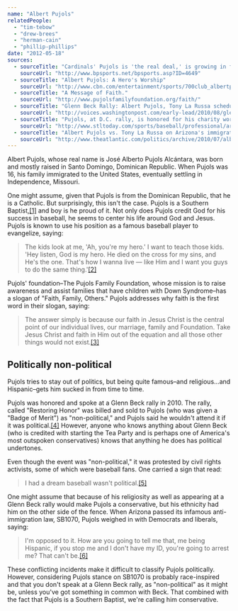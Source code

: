 ```yaml
---
name: "Albert Pujols"
relatedPeople:
  - "tim-tebow"
  - "drew-brees"
  - "herman-cain"
  - "phillip-phillips"
date: "2012-05-18"
sources:
  - sourceTitle: "Cardinals' Pujols is 'the real deal,' is growing in faith, his pastor says"
    sourceUrl: "http://www.bpsports.net/bpsports.asp?ID=4649"
  - sourceTitle: "Albert Pujols: A Hero's Worship"
    sourceUrl: "http://www.cbn.com/entertainment/sports/700club_albertpujols080206.aspx"
  - sourceTitle: "A Message of Faith."
    sourceUrl: "http://www.pujolsfamilyfoundation.org/faith/"
  - sourceTitle: "Glenn Beck Rally: Albert Pujols, Tony La Russa scheduled to appear."
    sourceUrl: "http://voices.washingtonpost.com/early-lead/2010/08/glenn_beck_rally_albert_pujols.html"
  - sourceTitle: "Pujols, at D.C. rally, is honored for his charity work"
    sourceUrl: "http://www.stltoday.com/sports/baseball/professional/article_75ec5a21-1978-5ba0-a71b-d99c6109ad8e.html"
  - sourceTitle: "Albert Pujols vs. Tony La Russa on Arizona's immigration law."
    sourceUrl: "http://www.theatlantic.com/politics/archive/2010/07/albert-pujols-vs-tony-la-russa-on-arizonas-immigration-law/59658/"
---
```


Albert Pujols, whose real name is José Alberto Pujols Alcántara, was born and mostly raised in Santo Domingo, Dominican Republic. When Pujols was 16, his family immigrated to the United States, eventually settling in Independence, Missouri.

One might assume, given that Pujols is from the Dominican Republic, that he is a Catholic. But surprisingly, this isn't the case. Pujols is a Southern Baptist,<a class="source-citation" href="http://www.bpsports.net/bpsports.asp?ID=4649" title="Cardinals&apos; Pujols is &apos;the real deal,&apos; is growing in faith, his pastor says">[1]</a> and boy is he proud of it. Not only does Pujols credit God for his success in baseball, he seems to center his life around God and Jesus. Pujols is known to use his position as a famous baseball player to evangelize, saying:

>The kids look at me, 'Ah, you're my hero.' I want to teach those kids. 'Hey listen, God is my hero. He died on the cross for my sins, and He's the one. That's how I wanna live — like Him and I want you guys to do the same thing.'<a class="source-citation" href="http://www.cbn.com/entertainment/sports/700club_albertpujols080206.aspx" title="Albert Pujols: A Hero&apos;s Worship">[2]</a>

Pujols' foundation–The Pujols Family Foundation, whose mission is to raise awareness and assist families that have children with Down Syndrome–has a slogan of "Faith, Family, Others." Pujols addresses why faith is the first word in their slogan, saying:

>The answer simply is because our faith in Jesus Christ is the central point of our individual lives, our marriage, family and Foundation. Take Jesus Christ and faith in Him out of the equation and all those other things would not exist.<a class="source-citation" href="http://www.pujolsfamilyfoundation.org/faith/" title="A Message of Faith.">[3]</a>

## Politically non-political

Pujols tries to stay out of politics, but being quite famous–and religious…and Hispanic–gets him sucked in from time to time.

Pujols was honored and spoke at a Glenn Beck rally in 2010. The rally, called "Restoring Honor" was billed and sold to Pujols (who was given a "Badge of Merit") as "non-political," and Pujols said he wouldn't attend it if it was political.<a class="source-citation" href="http://voices.washingtonpost.com/early-lead/2010/08/glenn_beck_rally_albert_pujols.html" title="Glenn Beck Rally: Albert Pujols, Tony La Russa scheduled to appear.">[4]</a> However, anyone who knows anything about Glenn Beck (who is credited with starting the Tea Party and is perhaps one of America's most outspoken conservatives) knows that anything he does has political undertones.

Even though the event was "non-political," it was protested by civil rights activists, some of which were baseball fans. One carried a sign that read:

>I had a dream baseball wasn't political.<a class="source-citation" href="http://www.stltoday.com/sports/baseball/professional/article_75ec5a21-1978-5ba0-a71b-d99c6109ad8e.html" title="Pujols, at D.C. rally, is honored for his charity work">[5]</a>

One might assume that because of his religiosity as well as appearing at a Glenn Beck rally would make Pujols a conservative, but his ethnicity had him on the other side of the fence. When Arizona passed its infamous anti-immigration law, SB1070, Pujols weighed in with Democrats and liberals, saying:

>I'm opposed to it. How are you going to tell me that, me being Hispanic, if you stop me and I don't have my ID, you're going to arrest me? That can't be.<a class="source-citation" href="http://www.theatlantic.com/politics/archive/2010/07/albert-pujols-vs-tony-la-russa-on-arizonas-immigration-law/59658/" title="Albert Pujols vs. Tony La Russa on Arizona&apos;s immigration law.">[6]</a>

These conflicting incidents make it difficult to classify Pujols politically. However, considering Pujols stance on SB1070 is probably race-inspired and that you don't speak at a Glenn Beck rally, as "non-political" as it might be, unless you've got something in common with Beck. That combined with the fact that Pujols is a Southern Baptist, we're calling him conservative.